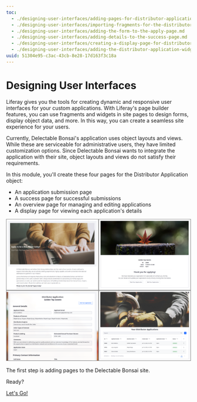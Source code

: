 ```yaml
---
toc: 
  - ./designing-user-interfaces/adding-pages-for-distributor-application.md
  - ./designing-user-interfaces/importing-fragments-for-the-distributor-application-pages.md
  - ./designing-user-interfaces/adding-the-form-to-the-apply-page.md
  - ./designing-user-interfaces/adding-details-to-the-success-page.md
  - ./designing-user-interfaces/creating-a-display-page-for-distributor-applications.md
  - ./designing-user-interfaces/adding-the-distributor-application-widget-to-the-overview-page.md
uuid: 51304e95-c3ac-43cb-8e28-17d163f3c18a
---
```

# Designing User Interfaces

Liferay gives you the tools for creating dynamic and responsive user interfaces for your custom applications. With Liferay's page builder features, you can use fragments and widgets in site pages to design forms, display object data, and more. In this way, you can create a seamless site experience for your users.

Currently, Delectable Bonsai's application uses object layouts and views. While these are serviceable for administrative users, they have limited customization options. Since Delectable Bonsai wants to integrate the application with their site, object layouts and views do not satisfy their requirements.

In this module, you'll create these four pages for the Distributor Application object:

* An application submission page
* A success page for successful submissions
* An overview page for managing and editing applications
* A display page for viewing each application's details

![Create four pages for the Distributor Application object.](./designing-user-interfaces/images/01.png)

The first step is adding pages to the Delectable Bonsai site.

Ready?

[Let's Go!](./designing-user-interfaces/adding-pages-for-distributor-application.md)
